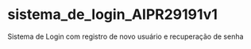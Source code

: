 # sistema_de_login_AIPR29191v1
Sistema de Login com registro de novo usuário e recuperação de senha
